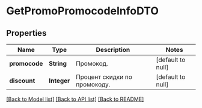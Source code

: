 # GetPromoPromocodeInfoDTO
## Properties

| Name | Type | Description | Notes |
|------------ | ------------- | ------------- | -------------|
| **promocode** | **String** | Промокод. | [default to null] |
| **discount** | **Integer** | Процент скидки по промокоду. | [default to null] |

[[Back to Model list]](../README.md#documentation-for-models) [[Back to API list]](../README.md#documentation-for-api-endpoints) [[Back to README]](../README.md)

